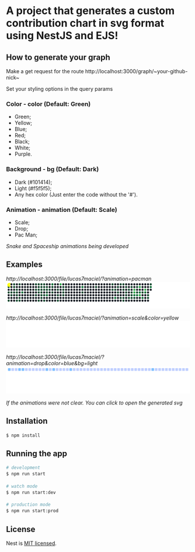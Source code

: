 # A project that generates a custom contribution chart in svg format using NestJS and EJS!

## How to generate your graph

Make a get request for the route
http://localhost:3000/graph/~your-github-nick~

Set your styling options in the query params

### Color - color (Default: Green)
- Green;
- Yellow;
- Blue;
- Red;
- Black;
- White;
- Purple.

### Background - bg (Default: Dark)
- Dark (#101414);
- Light (#f5f5f5);
- Any hex color (Just enter the code without the '#').

### Animation - animation (Default: Scale)
- Scale;
- Drop;
- Pac Man;

_Snake and Spaceship animations being developed_

## Examples
_http://localhost:3000/file/lucas7maciel/?animation=pacman_
<img src="https://raw.githubusercontent.com/lucas7maciel/lively-contributions/4519accca61ee47342bdd823762a0a2aa406764e/example/pacman_svg.svg?token=ATHNILKVDFL5UDWVPKW25JDFTS7VU">

_http://localhost:3000/file/lucas7maciel/?animation=scale&color=yellow_
<img src="https://raw.githubusercontent.com/lucas7maciel/lively-contributions/4519accca61ee47342bdd823762a0a2aa406764e/example/yellow_scale.svg?token=ATHNILLD3I27TTGUIIDLZR3FTS7VY">

_http://localhost:3000/file/lucas7maciel/?animation=drop&color=blue&bg=light_
<img src="https://raw.githubusercontent.com/lucas7maciel/lively-contributions/4d3a907095987b5cf941796e02123fac82b4272b/example/light_blue_drop.svg?token=ATHNILIU3AEGKUJRXCFHH3DFTTAQK">

_If the animations were not clear. You can click to open the generated svg_

## Installation

```bash
$ npm install
```

## Running the app

```bash
# development
$ npm run start

# watch mode
$ npm run start:dev

# production mode
$ npm run start:prod
```


## License

Nest is [MIT licensed](LICENSE).
